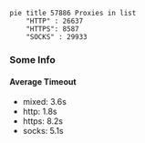 
```mermaid
pie title 57886 Proxies in list
    "HTTP" : 26637
    "HTTPS": 8587
    "SOCKS" : 29933
```

### Some Info
#### Average Timeout

- mixed: 3.6s
- http: 1.8s
- https: 8.2s
- socks: 5.1s